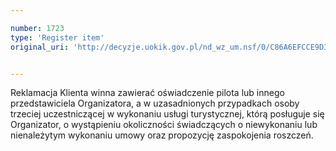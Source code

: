 ```yaml
---

number: 1723
type: 'Register item'
original_uri: 'http://decyzje.uokik.gov.pl/nd_wz_um.nsf/0/C86A6EFCCE9D3170C125765F0040A930?OpenDocument'


---
```


Reklamacja Klienta winna zawierać oświadczenie pilota lub innego przedstawiciela Organizatora, a w uzasadnionych przypadkach osoby trzeciej uczestniczącej w wykonaniu usługi turystycznej, którą posługuje się Organizator, o wystąpieniu okoliczności świadczących o niewykonaniu lub nienależytym wykonaniu umowy oraz propozycję zaspokojenia roszczeń.
